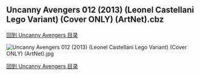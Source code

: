 ## Uncanny Avengers 012 (2013) (Leonel Castellani Lego Variant) (Cover ONLY) (ArtNet).cbz


[回到 Uncanny Avengers 目录](https://github.com/alicewish/markdown/blob/master/series/Uncanny-Avengers.md)


![Uncanny Avengers 012 (2013) (Leonel Castellani Lego Variant) (Cover ONLY) (ArtNet).jpg](https://wx1.sinaimg.cn/large/6a9fdecaly1fr0yfh07jjj21401pdnnp.jpg)

[回到 Uncanny Avengers 目录](https://github.com/alicewish/markdown/blob/master/series/Uncanny-Avengers.md)

